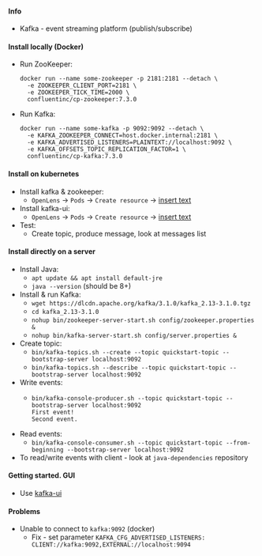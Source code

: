 #### Info
* Kafka - event streaming platform (publish/subscribe)

#### Install locally (Docker)
* Run ZooKeeper:
  ```
  docker run --name some-zookeeper -p 2181:2181 --detach \
    -e ZOOKEEPER_CLIENT_PORT=2181 \
    -e ZOOKEEPER_TICK_TIME=2000 \
    confluentinc/cp-zookeeper:7.3.0
  ```
* Run Kafka:
  ```
  docker run --name some-kafka -p 9092:9092 --detach \
    -e KAFKA_ZOOKEEPER_CONNECT=host.docker.internal:2181 \
    -e KAFKA_ADVERTISED_LISTENERS=PLAINTEXT://localhost:9092 \
    -e KAFKA_OFFSETS_TOPIC_REPLICATION_FACTOR=1 \
    confluentinc/cp-kafka:7.3.0
  ```


#### Install on kubernetes
* Install kafka & zookeeper:
  * `OpenLens` -> `Pods` -> `Create resource` -> [insert text](yaml/kafka-k8s.yaml)
* Install kafka-ui:
  * `OpenLens` -> `Pods` -> `Create resource` -> [insert text](yaml/kafka-ui-full.yaml)
* Test:
  * Create topic, produce message, look at messages list

#### Install directly on a server
* Install Java:
    * `apt update && apt install default-jre`
    * `java --version` (should be 8+)
* Install & run Kafka:
    * `wget https://dlcdn.apache.org/kafka/3.1.0/kafka_2.13-3.1.0.tgz`
    * `cd kafka_2.13-3.1.0`
    * `nohup bin/zookeeper-server-start.sh config/zookeeper.properties &`
    * `nohup bin/kafka-server-start.sh config/server.properties &`
* Create topic:
    * `bin/kafka-topics.sh --create --topic quickstart-topic --bootstrap-server localhost:9092`
    * `bin/kafka-topics.sh --describe --topic quickstart-topic --bootstrap-server localhost:9092`
* Write events:
    * ```
      bin/kafka-console-producer.sh --topic quickstart-topic --bootstrap-server localhost:9092
      First event!
      Second event.
      ```
* Read events:
    * `bin/kafka-console-consumer.sh --topic quickstart-topic --from-beginning --bootstrap-server localhost:9092`
* To read/write events with client - look at `java-dependencies` repository

#### Getting started. GUI
* Use [kafka-ui](kafka-gui.md)

#### Problems
* Unable to connect to `kafka:9092` (docker)
    * Fix - set parameter `KAFKA_CFG_ADVERTISED_LISTENERS: CLIENT://kafka:9092,EXTERNAL://localhost:9094`
